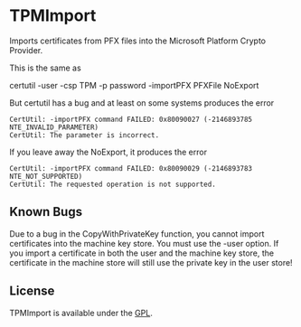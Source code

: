 # TPMImport
Imports certificates from PFX files into the Microsoft Platform Crypto Provider.

This is the same as

certutil -user -csp TPM -p password -importPFX PFXFile NoExport

But certutil has a bug and at least on some systems produces the error 

```
CertUtil: -importPFX command FAILED: 0x80090027 (-2146893785 NTE_INVALID_PARAMETER)
CertUtil: The parameter is incorrect.
```

If you leave away the NoExport, it produces the error

```
CertUtil: -importPFX command FAILED: 0x80090029 (-2146893783 NTE_NOT_SUPPORTED)
CertUtil: The requested operation is not supported.
```

## Known Bugs

Due to a bug in the CopyWithPrivateKey function, you cannot import certificates into the machine key store. You must use the -user option. If you import a certificate in both the user and the machine key store, the certificate in the machine store will still use the private key in the user store!

## License

TPMImport is available under the [GPL](LICENSE).

